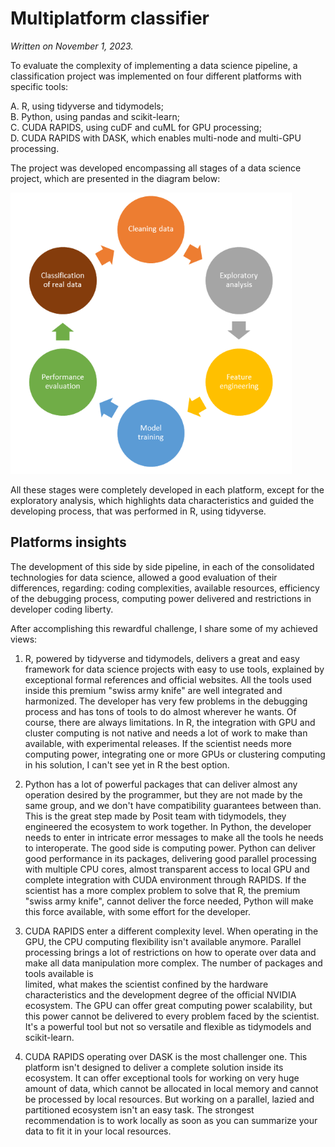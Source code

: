 # Multiplatform classifier
_Written on November 1, 2023._


To evaluate the complexity of implementing a data science pipeline,
a classification project was implemented on four different platforms with 
specific tools:

A. R, using tidyverse and tidymodels;  
B. Python, using pandas and scikit-learn;  
C. CUDA RAPIDS, using cuDF and cuML for GPU processing;  
D. CUDA RAPIDS with DASK, which enables multi-node and multi-GPU processing.      




The project was developed encompassing all stages of a data science project,
which are presented in the diagram below:

<img height="450" src="./.readme_images/project_stages.png" width="450"/>

All these stages were completely developed in each platform, except for the 
exploratory analysis, which highlights data characteristics and guided the 
developing process, that was performed in R, using tidyverse.

## Platforms insights

The development of this side by side pipeline, in each of the consolidated
technologies for data science, allowed a good evaluation of their differences,
regarding: coding complexities, available resources, efficiency of the debugging 
process, computing power delivered and restrictions in developer coding liberty.

After accomplishing this rewardful challenge, I share some of my achieved views:

1. R, powered by tidyverse and tidymodels, delivers a great and easy
framework for data science projects with easy to use tools, explained by
exceptional formal references and official websites. All the tools used inside this 
premium "swiss army knife" are well integrated and harmonized. The developer
has very few problems in the debugging process and has tons of tools to do almost
wherever he wants. Of course, there are always limitations. In R, the integration
with GPU and cluster computing is not native and needs a lot of work to
make than available, with experimental releases. If the scientist needs more 
computing power, integrating one or more GPUs or clustering computing in his
solution, I can't see yet in R the best option.  


2.  Python has a lot of powerful packages that can deliver almost any operation
desired by the programmer, but they are not made by the same group, and we don't
have compatibility guarantees between than. This is the great step made by Posit 
team with tidymodels, they engineered the ecosystem to work together. In Python,
the developer needs to enter in intricate error messages to make all the tools
he needs to interoperate. The good side is computing power. Python can deliver
good performance in its packages, delivering good parallel processing with
multiple CPU cores, almost transparent access to local GPU and complete integration
with CUDA environment through RAPIDS. If the scientist has a more complex problem
to solve that R, the premium "swiss army knife", cannot deliver the force needed,
Python will make this force available, with some effort for the developer.


3. CUDA RAPIDS enter a different complexity level. When operating in the GPU, the
CPU computing flexibility isn't available anymore. Parallel processing
brings a lot of restrictions on how to operate over data and make all data 
manipulation more complex. The number of packages and tools available is  
limited, what makes the scientist confined by the hardware characteristics and
the development degree of the official NVIDIA ecosystem. The GPU can offer great
computing power scalability, but this power cannot be delivered to every problem 
faced by the scientist. It's a powerful tool but not so versatile and flexible as
tidymodels and scikit-learn.


4. CUDA RAPIDS operating over DASK is the most challenger one. This platform isn't
designed to deliver a complete solution inside its ecosystem. It can offer 
exceptional tools for working on very huge amount of data, which cannot be allocated
in local memory and cannot be processed by local resources. But working on a 
parallel, lazied and partitioned ecosystem isn't an easy task. The strongest
recommendation is to work locally as soon as you can summarize your data to
fit it in your local resources.




